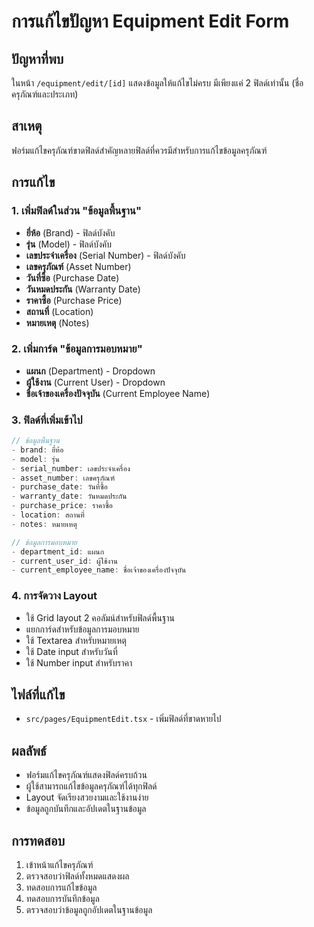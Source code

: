 # การแก้ไขปัญหา Equipment Edit Form

## ปัญหาที่พบ
ในหน้า `/equipment/edit/[id]` แสดงข้อมูลให้แก้ไขไม่ครบ มีเพียงแค่ 2 ฟิลด์เท่านั้น (ชื่อครุภัณฑ์และประเภท)

## สาเหตุ
ฟอร์มแก้ไขครุภัณฑ์ขาดฟิลด์สำคัญหลายฟิลด์ที่ควรมีสำหรับการแก้ไขข้อมูลครุภัณฑ์

## การแก้ไข

### 1. เพิ่มฟิลด์ในส่วน "ข้อมูลพื้นฐาน"
- **ยี่ห้อ** (Brand) - ฟิลด์บังคับ
- **รุ่น** (Model) - ฟิลด์บังคับ  
- **เลขประจำเครื่อง** (Serial Number) - ฟิลด์บังคับ
- **เลขครุภัณฑ์** (Asset Number)
- **วันที่ซื้อ** (Purchase Date)
- **วันหมดประกัน** (Warranty Date)
- **ราคาซื้อ** (Purchase Price)
- **สถานที่** (Location)
- **หมายเหตุ** (Notes)

### 2. เพิ่มการ์ด "ข้อมูลการมอบหมาย"
- **แผนก** (Department) - Dropdown
- **ผู้ใช้งาน** (Current User) - Dropdown
- **ชื่อเจ้าของเครื่องปัจจุบัน** (Current Employee Name)

### 3. ฟิลด์ที่เพิ่มเข้าไป
```typescript
// ข้อมูลพื้นฐาน
- brand: ยี่ห้อ
- model: รุ่น
- serial_number: เลขประจำเครื่อง
- asset_number: เลขครุภัณฑ์
- purchase_date: วันที่ซื้อ
- warranty_date: วันหมดประกัน
- purchase_price: ราคาซื้อ
- location: สถานที่
- notes: หมายเหตุ

// ข้อมูลการมอบหมาย
- department_id: แผนก
- current_user_id: ผู้ใช้งาน
- current_employee_name: ชื่อเจ้าของเครื่องปัจจุบัน
```

### 4. การจัดวาง Layout
- ใช้ Grid layout 2 คอลัมน์สำหรับฟิลด์พื้นฐาน
- แยกการ์ดสำหรับข้อมูลการมอบหมาย
- ใช้ Textarea สำหรับหมายเหตุ
- ใช้ Date input สำหรับวันที่
- ใช้ Number input สำหรับราคา

## ไฟล์ที่แก้ไข
- `src/pages/EquipmentEdit.tsx` - เพิ่มฟิลด์ที่ขาดหายไป

## ผลลัพธ์
- ฟอร์มแก้ไขครุภัณฑ์แสดงฟิลด์ครบถ้วน
- ผู้ใช้สามารถแก้ไขข้อมูลครุภัณฑ์ได้ทุกฟิลด์
- Layout จัดเรียงสวยงามและใช้งานง่าย
- ข้อมูลถูกบันทึกและอัปเดตในฐานข้อมูล

## การทดสอบ
1. เข้าหน้าแก้ไขครุภัณฑ์
2. ตรวจสอบว่าฟิลด์ทั้งหมดแสดงผล
3. ทดสอบการแก้ไขข้อมูล
4. ทดสอบการบันทึกข้อมูล
5. ตรวจสอบว่าข้อมูลถูกอัปเดตในฐานข้อมูล 